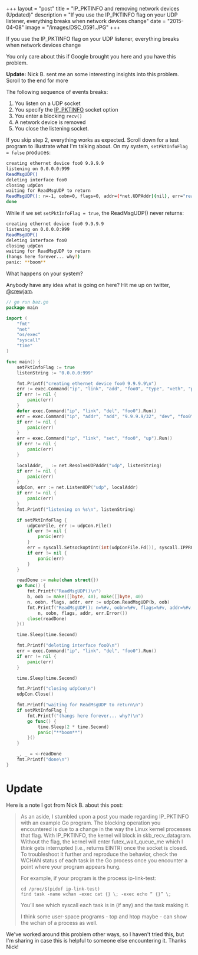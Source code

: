 +++
layout = "post"
title = "IP_PKTINFO and removing network devices (Updated)"
description = "If you use the IP_PKTINFO flag on your UDP listener, everything breaks when network devices change"
date = "2015-04-08"
image = "/images/DSC_0591.JPG"
+++

If you use the IP_PKTINFO flag on your UDP listener, everything breaks when network devices change

<!--more-->

You only care about this if Google brought you here and you have this problem.

**Update:** Nick B. sent me an some interesting insights into this problem. Scroll to the end for more

The following sequence of events breaks:

1. You listen on a UDP socket
2. You specify the [IP_PKTINFO](http://stackoverflow.com/a/3929208) socket option
3. You enter a blocking `recv()`
4. A network device is removed
5. You close the listening socket.

If you skip step 2, everything works as expected. Scroll down for a test program to illustrate what I'm talking about. On my system, ``setPktInfoFlag = false`` produces:

``` sh
creating ethernet device foo0 9.9.9.9
listening on 0.0.0.0:999
ReadMsgUDP()
deleting interface foo0
closing udpCon
waiting for ReadMsgUDP to return
ReadMsgUDP(): n=-1, oobn=0, flags=0, addr=(*net.UDPAddr)(nil), err="read udp [::]:999: use of closed network connection"
done
```

While if we set ``setPktInfoFlag = true``, the ReadMsgUDP() never returns:

``` sh
creating ethernet device foo0 9.9.9.9
listening on 0.0.0.0:999
ReadMsgUDP()
deleting interface foo0
closing udpCon
waiting for ReadMsgUDP to return
(hangs here forever... why?)
panic: **boom**
```

What happens on your system? 

Anybody have any idea what is going on here? Hit me up on twitter, [@crewjam](http://twitter.com/crewjam).

```go
// go run baz.go
package main

import (
    "fmt"
    "net"
    "os/exec"
    "syscall"
    "time"
)

func main() {
    setPktInfoFlag := true
    listenString := "0.0.0.0:999"

    fmt.Printf("creating ethernet device foo0 9.9.9.9\n")
    err := exec.Command("ip", "link", "add", "foo0", "type", "veth", "peer", "name", "foo1").Run()
    if err != nil {
        panic(err)
    }
    defer exec.Command("ip", "link", "del", "foo0").Run()
    err = exec.Command("ip", "addr", "add", "9.9.9.9/32", "dev", "foo0").Run()
    if err != nil {
        panic(err)
    }
    err = exec.Command("ip", "link", "set", "foo0", "up").Run()
    if err != nil {
        panic(err)
    }

    localAddr, _ := net.ResolveUDPAddr("udp", listenString)
    if err != nil {
        panic(err)
    }
    udpCon, err := net.ListenUDP("udp", localAddr)
    if err != nil {
        panic(err)
    }
    fmt.Printf("listening on %s\n", listenString)

    if setPktInfoFlag {
        udpConFile, err := udpCon.File()
        if err != nil {
            panic(err)
        }
        err = syscall.SetsockoptInt(int(udpConFile.Fd()), syscall.IPPROTO_IP, syscall.IP_PKTINFO, 1)
        if err != nil {
            panic(err)
        }
    }

    readDone := make(chan struct{})
    go func() {
        fmt.Printf("ReadMsgUDP()\n")
        b, oob := make([]byte, 40), make([]byte, 40)
        n, oobn, flags, addr, err := udpCon.ReadMsgUDP(b, oob)
        fmt.Printf("ReadMsgUDP(): n=%#v, oobn=%#v, flags=%#v, addr=%#v, err=%#v\n",
            n, oobn, flags, addr, err.Error())
        close(readDone)
    }()

    time.Sleep(time.Second)

    fmt.Printf("deleting interface foo0\n")
    err = exec.Command("ip", "link", "del", "foo0").Run()
    if err != nil {
        panic(err)
    }

    time.Sleep(time.Second)

    fmt.Printf("closing udpCon\n")
    udpCon.Close()

    fmt.Printf("waiting for ReadMsgUDP to return\n")
    if setPktInfoFlag {
        fmt.Printf("(hangs here forever... why?)\n")
        go func() {
            time.Sleep(2 * time.Second)
            panic("**boom**")
        }()
    }

    _, _ = <-readDone
    fmt.Printf("done\n")
}
```

# Update

Here is a note I got from Nick B. about this post:

> As an aside, I stumbled upon a post you made regarding IP_PKTINFO with an 
> example Go program. The blocking operation you encountered is due to a
> change in the way the Linux kernel processes that flag. With IP_PKTINFO, the
> kernel wil block in skb_recv_datagram. Without the flag, the kernel will
> enter futex_wait_queue_me which I *think* gets interrupted (i.e., returns
> EINTR) once the socket is closed. To troubleshoot it further and reproduce
> the behavior, check the WCHAN status of each task in the Go process once you
> encounter a point where your program appears hung.
> 
> For example, if your program is the process ip-link-test:
> 
>     cd /proc/$(pidof ip-link-test)
>     find task -name wchan -exec cat {} \; -exec echo “ {}” \;
> 
> You’ll see which syscall each task is in (if any) and the task making it.
> 
> I think some user-space programs - top and htop maybe - can show the wchan
> of a process as well.

We've worked around this problem other ways, so I haven't tried this, but I'm sharing in case this is helpful to someone else encountering it. Thanks Nick!


